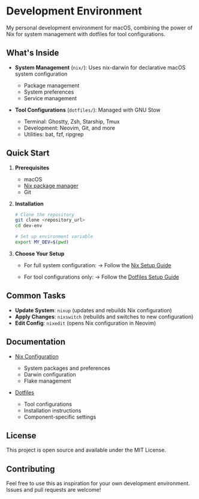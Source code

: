 # Development Environment

My personal development environment for macOS, combining the power of Nix for system management with dotfiles for tool configurations.

## What's Inside

- **System Management** (`nix/`): Uses nix-darwin for declarative macOS system configuration
  - Package management
  - System preferences
  - Service management
  
- **Tool Configurations** (`dotfiles/`): Managed with GNU Stow
  - Terminal: Ghostty, Zsh, Starship, Tmux
  - Development: Neovim, Git, and more
  - Utilities: bat, fzf, ripgrep

## Quick Start

1. **Prerequisites**
   - macOS
   - [Nix package manager](https://github.com/DeterminateSystems/nix-installer?tab=readme-ov-file#determinate-nix-installer)
   - Git

2. **Installation**
   ```bash
   # Clone the repository
   git clone <repository_url>
   cd dev-env

   # Set up environment variable
   export MY_DEV=$(pwd)
   ```

3. **Choose Your Setup**

   - For full system configuration:
     → Follow the [Nix Setup Guide](nix/README.md)
   
   - For tool configurations only:
     → Follow the [Dotfiles Setup Guide](dotfiles/README.md)

## Common Tasks

- **Update System**: `nixup` (updates and rebuilds Nix configuration)
- **Apply Changes**: `nixswitch` (rebuilds and switches to new configuration)
- **Edit Config**: `nixedit` (opens Nix configuration in Neovim)

## Documentation

- [Nix Configuration](nix/README.md)
  - System packages and preferences
  - Darwin configuration
  - Flake management

- [Dotfiles](dotfiles/README.md)
  - Tool configurations
  - Installation instructions
  - Component-specific settings

## License

This project is open source and available under the MIT License.

## Contributing

Feel free to use this as inspiration for your own development environment. Issues and pull requests are welcome!
